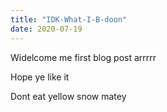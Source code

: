 ```yaml
---
title: "IDK-What-I-B-doon"
date: 2020-07-19
---
```



Widelcome me first blog post arrrrr

Hope ye like it

Dont eat yellow snow matey
